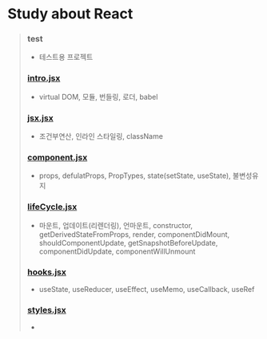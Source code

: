 # Study about React
>### test
>- 테스트용 프로젝트
>### <a href="https://github.com/eikhyeonchoi/study_react/blob/main/intro.jsx" target="_blank">intro.jsx</a>
>- virtual DOM, 모듈, 번들링, 로더, babel
>### <a href="https://github.com/eikhyeonchoi/study_react/blob/main/jsx.jsx" target="_blank">jsx.jsx</a>
>- 조건부연산, 인라인 스타일링, className
>### <a href="https://github.com/eikhyeonchoi/study_react/blob/main/component.jsx" target="_blank">component.jsx</a>
>- props, defulatProps, PropTypes, state(setState, useState), 불변성유지
>### <a href="https://github.com/eikhyeonchoi/study_react/blob/main/lifeCycle.jsx" target="_blank">lifeCycle.jsx</a>
>- 마운트, 업데이트(리렌더링), 언마운트, constructor, getDerivedStateFromProps, render, componentDidMount, shouldComponentUpdate, getSnapshotBeforeUpdate, componentDidUpdate, componentWillUnmount
>### <a href="https://github.com/eikhyeonchoi/study_react/blob/main/hooks.jsx" target="_blank">hooks.jsx</a>
>- useState, useReducer, useEffect, useMemo, useCallback, useRef
>### <a href="https://github.com/eikhyeonchoi/study_react/blob/main/styles.jsx" target="_blank">styles.jsx</a>
>- 